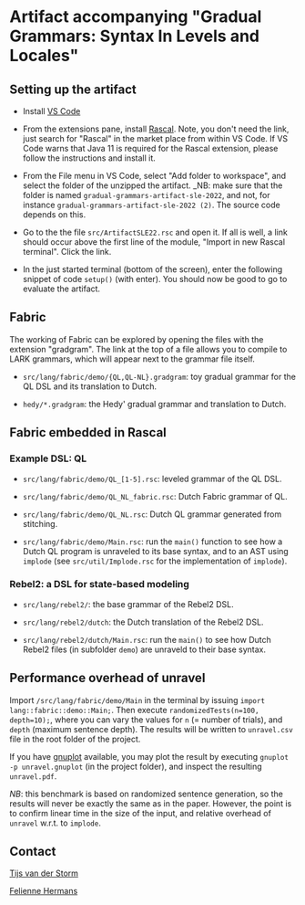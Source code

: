 # Artifact accompanying "Gradual Grammars: Syntax In Levels and Locales"

## Setting up the artifact

- Install [VS Code](https://code.visualstudio.com/)

- From the extensions pane, install [Rascal](https://marketplace.visualstudio.com/items?itemName=UseTheSource.rascalmpl). Note, you don't need the link, just search for "Rascal" in the market place from within VS Code. If VS Code warns that Java 11 is required for the Rascal extension, please follow the instructions and install it. 

- From the File menu in VS Code, select "Add folder to workspace", and select the folder of the unzipped the artifact.
  _NB: make sure that the folder is named `gradual-grammars-artifact-sle-2022`, and not, for instance `gradual-grammars-artifact-sle-2022 (2)`. The source code depends on this.

- Go to the the file `src/ArtifactSLE22.rsc` and open it. If all is well, a link should occur above the first line of the module, "Import in new Rascal terminal". Click the link.

- In the just started terminal (bottom of the screen), enter the following snippet of code `setup()` (with enter). You should now be good to go to evaluate the artifact.

## Fabric

The working of Fabric can be explored by opening the files with the extension "gradgram". The link at the top of a file allows you to compile to LARK grammars, which will appear next to the grammar file itself.

- `src/lang/fabric/demo/{QL,QL-NL}.gradgram`: toy gradual grammar for the QL DSL and its translation to Dutch.

- `hedy/*.gradgram`: the Hedy' gradual grammar and translation to Dutch.


## Fabric embedded in Rascal

### Example DSL: QL

- `src/lang/fabric/demo/QL_[1-5].rsc`: leveled grammar of the QL DSL.

- `src/lang/fabric/demo/QL_NL_fabric.rsc`: Dutch Fabric grammar of QL.

- `src/lang/fabric/demo/QL_NL.rsc`: Dutch QL grammar generated from stitching.

- `src/lang/fabric/demo/Main.rsc`: run the `main()` function to see how a Dutch QL program is unraveled to its base syntax, and to an AST using `implode` (see `src/util/Implode.rsc` for the implementation of `implode`).

### Rebel2: a DSL for state-based modeling

- `src/lang/rebel2/`: the base grammar of the Rebel2 DSL.

- `src/lang/rebel2/dutch`: the Dutch translation of the Rebel2 DSL.

- `src/lang/rebel2/dutch/Main.rsc`: run the `main()` to see how Dutch Rebel2 files (in subfolder `demo`) are unraveld to their base syntax.

## Performance overhead of unravel 

Import `/src/lang/fabric/demo/Main` in the terminal by issuing `import lang::fabric::demo::Main;`. 
Then execute `randomizedTests(n=100, depth=10);`, where you can vary the values for `n` (= number of trials), and `depth` (maximum sentence depth).
The results will be written to `unravel.csv` file in the root folder of the project.

If you have [gnuplot](http://www.gnuplot.info/) available, you may plot the result by executing `gnuplot -p unravel.gnuplot` (in the project folder), and inspect the resulting `unravel.pdf`.

*NB*: this benchmark is based on randomized sentence generation, so the results will never be exactly the same as in the paper. However, the point is to confirm linear time in the size of the input, and relative overhead of `unravel` w.r.t. to `implode`.


## Contact

[Tijs van der Storm](mailto:storm@cwi.nl)

[Felienne Hermans](mailto:f.f.j.hermans@vu.nl)



